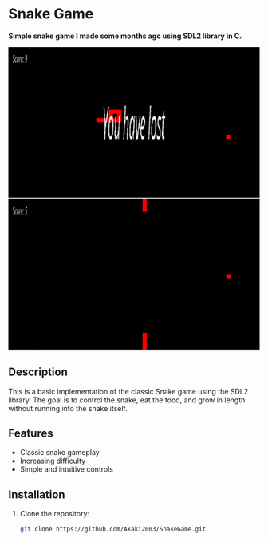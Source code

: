 # Snake Game

**Simple snake game I made some months ago using SDL2 library in C.**

![Snake Game Screenshot](https://github.com/Akaki2003/SnakeGame/blob/main/images/Screenshot%202024-07-21%20153331.png?raw=true)
![Snake Game Screenshot](https://github.com/Akaki2003/SnakeGame/blob/main/images/Screenshot%202024-07-21%20153115.png?raw=true)

## Description
This is a basic implementation of the classic Snake game using the SDL2 library. The goal is to control the snake, eat the food, and grow in length without running into the snake itself.

## Features
- Classic snake gameplay
- Increasing difficulty
- Simple and intuitive controls

## Installation
1. Clone the repository:
   ```sh
   git clone https://github.com/Akaki2003/SnakeGame.git
